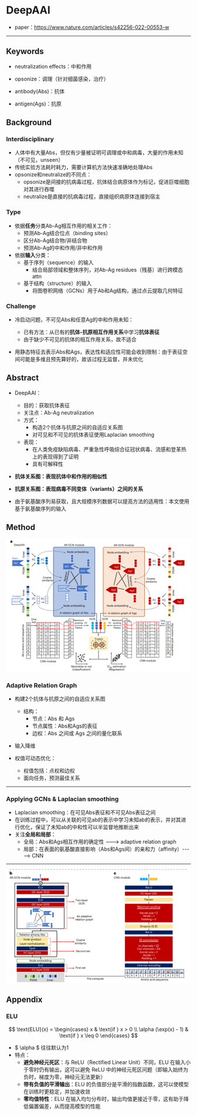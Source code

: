 # DeepAAI

* paper：https://www.nature.com/articles/s42256-022-00553-w

****

## Keywords

* neutralization effects：中和作用

* opsonize：调理（针对细菌感染，治疗）
* antibody(Abs)：抗体
* antigen(Ags)：抗原

## Background

### Interdisciplinary

* 人体中有大量Abs，但仅有少量被证明可调理或中和病毒，大量的作用未知（不可见，unseen）
* 传统实验方法耗时耗力，需要计算机方法快速准确地处理Abs
* opsonize和neutralize的不同点：
  * opsonize是间接的抗病毒过程，抗体结合病原体作为标记，促进巨噬细胞对其进行吞噬
  * neutralize是直接的抗病毒过程，直接组织病原体连接到宿主

### Type

* 依据**任务**分类Ab-Ag相互作用的相关工作：
  * 预测Ab-Ag结合位点（binding sites）
  * 区分Ab-Ag结合物/非结合物
  * 预测Ab-Ag的中和作用/非中和作用
* 依据**输入**分类：
  * 基于序列（sequence）的输入
    * 结合局部领域和整体序列，对Ab-Ag residues（残基）进行跨模态attn
  * 基于结构（structure）的输入
    * 将图卷积网络（GCNs）用于Ab和Ag结构，通过点云提取几何特征

### Challenge

* 冷启动问题，不可见Abs和任意Ag的中和作用未知：
  * 已有方法：从已有的**抗体-抗原相互作用关系**中学习**抗体表征**
  * 由于缺少不可见的抗体的相互作用关系，故不适合

* 用静态特征去表示Abs和Ags，表达性和适应性可能会收到限制：由于表征空间可能是多维且预先算好的，故该过程无监督，并未优化

## Abstract

* DeepAAI：
  * 目的：获取抗体表征
  * 关注点：Ab-Ag neutralization
  * 方式：
    * 构造2个抗体与抗原之间的自适应关系图
    * 对可见和不可见的抗体表征使用Laplacian smoothing
  * 表现：
    * 在人类免疫缺陷病毒、严重急性呼吸综合征冠状病毒、流感和登革热上的表现得到了证明
    * 具有可解释性

* **抗体关系图：表现抗体中和作用的相似性**
* **抗原关系图：表现病毒不同变体（variants）之间的关系**

* 由于氨基酸序列易获取，且大规模序列数据可以提高方法的适用性：本文使用基于氨基酸序列的输入



## Method

![image-20240624113232544](./assets/image-20240624113232544.png)

### Adaptive Relation Graph

* 构建2个抗体与抗原之间的自适应关系图
  * 结构：
    * 节点：Abs 和 Ags
    * 节点属性：Abs和Ags的表征
    * 边权：Abs 之间或 Ags 之间的量化联系

* 输入降维

* 权值可动态优化：
  * 权值包括：点权和边权
  * 面向任务，预测最佳关系

****

### Applying GCNs & Laplacian smoothing

* Laplacian smoothing：在可见Abs表征和不可见Abs表征之间
* 在训练过程中，可以从关联的可见ab的表示中学习未知ab的表示，并对其进行优化，保证了未知ab的中和性可以半监督地推断出来
* 关注**全局和局部**：
  * 全局：Abs和Ags相互作用的确定性 --->  adaptive relation graph
  * 局部：在表面的氨基酸直接影响（Abs和Ags间）的亲和力（affinity）----->  CNN



****

![image-20240624113441272](./assets/image-20240624113441272.png)



## Appendix

### ELU

$$
\text{ELU}(x) = 
\begin{cases} 
x & \text{if } x > 0 \\
\alpha (\exp(x) - 1) & \text{if } x \leq 0
\end{cases}
$$

* $ \alpha $ 往往默认为1
* 特点：
  * **避免神经元死区**：与 ReLU（Rectified Linear Unit）不同，ELU 在输入小于零时仍有输出，这可以避免 ReLU 中的神经元死区问题（即输入始终为负时，梯度为零，神经元无法更新）
  * **带有负值的平滑输出**：ELU 的负值部分是平滑的指数函数，这可以使模型在训练时更稳定，并加速收敛
  * **零均值特性**：ELU 在输入均匀分布时，输出均值更接近于零，这有助于降低偏置偏差，从而提高模型的性能

​	




